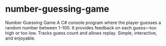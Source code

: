 # number-guessing-game
Number Guessing Game A C# console program where the player guesses a random number between 1-100. It provides feedback on each guess—too high or too low. Tracks guess count and allows replay. Simple, interactive, and enjoyable.
